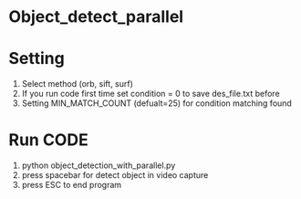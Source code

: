 # Object_detect_parallel
 
 # Setting
 1. Select method (orb, sift, surf)
 2. If you run code first time set condition = 0 to save des_file.txt before
 3. Setting MIN_MATCH_COUNT (defualt=25) for condition matching found

 # Run CODE
 1. python object_detection_with_parallel.py
 2. press spacebar for detect object in video capture
 3. press ESC to end program
